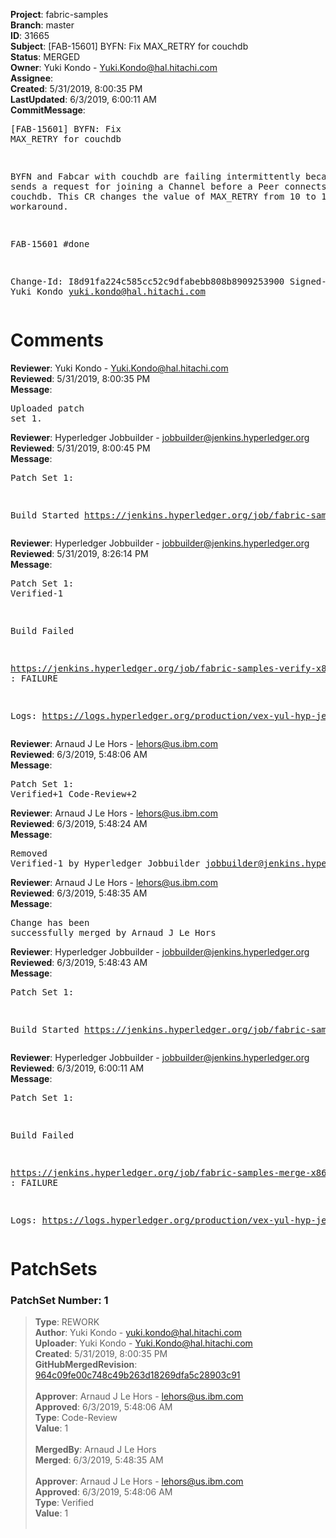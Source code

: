 <strong>Project</strong>: fabric-samples<br><strong>Branch</strong>: master<br><strong>ID</strong>: 31665<br><strong>Subject</strong>: [FAB-15601] BYFN: Fix MAX_RETRY for couchdb<br><strong>Status</strong>: MERGED<br><strong>Owner</strong>: Yuki Kondo - Yuki.Kondo@hal.hitachi.com<br><strong>Assignee</strong>:<br><strong>Created</strong>: 5/31/2019, 8:00:35 PM<br><strong>LastUpdated</strong>: 6/3/2019, 6:00:11 AM<br><strong>CommitMessage</strong>:<br><pre>[FAB-15601] BYFN: Fix MAX_RETRY for couchdb

BYFN and Fabcar with couchdb are failing intermittently
because CLI sends a request for joining a Channel before
a Peer connects to the couchdb.
This CR changes the value of MAX_RETRY from 10 to 15
as a workaround.

FAB-15601 #done

Change-Id: I8d91fa224c585cc52c9dfabebb808b8909253900
Signed-off-by: Yuki Kondo <yuki.kondo@hal.hitachi.com>
</pre><h1>Comments</h1><strong>Reviewer</strong>: Yuki Kondo - Yuki.Kondo@hal.hitachi.com<br><strong>Reviewed</strong>: 5/31/2019, 8:00:35 PM<br><strong>Message</strong>: <pre>Uploaded patch set 1.</pre><strong>Reviewer</strong>: Hyperledger Jobbuilder - jobbuilder@jenkins.hyperledger.org<br><strong>Reviewed</strong>: 5/31/2019, 8:00:45 PM<br><strong>Message</strong>: <pre>Patch Set 1:

Build Started https://jenkins.hyperledger.org/job/fabric-samples-verify-x86_64/271/</pre><strong>Reviewer</strong>: Hyperledger Jobbuilder - jobbuilder@jenkins.hyperledger.org<br><strong>Reviewed</strong>: 5/31/2019, 8:26:14 PM<br><strong>Message</strong>: <pre>Patch Set 1: Verified-1

Build Failed 

https://jenkins.hyperledger.org/job/fabric-samples-verify-x86_64/271/ : FAILURE

Logs: https://logs.hyperledger.org/production/vex-yul-hyp-jenkins-3/fabric-samples-verify-x86_64/271</pre><strong>Reviewer</strong>: Arnaud J Le Hors - lehors@us.ibm.com<br><strong>Reviewed</strong>: 6/3/2019, 5:48:06 AM<br><strong>Message</strong>: <pre>Patch Set 1: Verified+1 Code-Review+2</pre><strong>Reviewer</strong>: Arnaud J Le Hors - lehors@us.ibm.com<br><strong>Reviewed</strong>: 6/3/2019, 5:48:24 AM<br><strong>Message</strong>: <pre>Removed Verified-1 by Hyperledger Jobbuilder <jobbuilder@jenkins.hyperledger.org>
</pre><strong>Reviewer</strong>: Arnaud J Le Hors - lehors@us.ibm.com<br><strong>Reviewed</strong>: 6/3/2019, 5:48:35 AM<br><strong>Message</strong>: <pre>Change has been successfully merged by Arnaud J Le Hors</pre><strong>Reviewer</strong>: Hyperledger Jobbuilder - jobbuilder@jenkins.hyperledger.org<br><strong>Reviewed</strong>: 6/3/2019, 5:48:43 AM<br><strong>Message</strong>: <pre>Patch Set 1:

Build Started https://jenkins.hyperledger.org/job/fabric-samples-merge-x86_64/63/</pre><strong>Reviewer</strong>: Hyperledger Jobbuilder - jobbuilder@jenkins.hyperledger.org<br><strong>Reviewed</strong>: 6/3/2019, 6:00:11 AM<br><strong>Message</strong>: <pre>Patch Set 1:

Build Failed 

https://jenkins.hyperledger.org/job/fabric-samples-merge-x86_64/63/ : FAILURE

Logs: https://logs.hyperledger.org/production/vex-yul-hyp-jenkins-3/fabric-samples-merge-x86_64/63</pre><h1>PatchSets</h1><h3>PatchSet Number: 1</h3><blockquote><strong>Type</strong>: REWORK<br><strong>Author</strong>: Yuki Kondo - yuki.kondo@hal.hitachi.com<br><strong>Uploader</strong>: Yuki Kondo - Yuki.Kondo@hal.hitachi.com<br><strong>Created</strong>: 5/31/2019, 8:00:35 PM<br><strong>GitHubMergedRevision</strong>: [964c09fe00c748c49b263d18269dfa5c28903c91](https://github.com/hyperledger-gerrit-archive/fabric-samples/commit/964c09fe00c748c49b263d18269dfa5c28903c91)<br><br><strong>Approver</strong>: Arnaud J Le Hors - lehors@us.ibm.com<br><strong>Approved</strong>: 6/3/2019, 5:48:06 AM<br><strong>Type</strong>: Code-Review<br><strong>Value</strong>: 1<br><br><strong>MergedBy</strong>: Arnaud J Le Hors<br><strong>Merged</strong>: 6/3/2019, 5:48:35 AM<br><br><strong>Approver</strong>: Arnaud J Le Hors - lehors@us.ibm.com<br><strong>Approved</strong>: 6/3/2019, 5:48:06 AM<br><strong>Type</strong>: Verified<br><strong>Value</strong>: 1<br><br></blockquote>